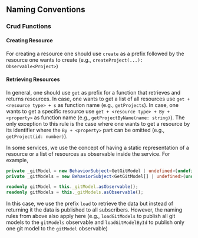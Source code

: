 <!--
 ~ SPDX-FileCopyrightText: Copyright DB InfraGO AG and contributors
 ~ SPDX-License-Identifier: Apache-2.0
 -->

## Naming Conventions

### Crud Functions

#### Creating Resource

For creating a resource one should use `create` as a prefix followed by the
resource one wants to create (e.g., `createProject(...): Observable<Project>`)

#### Retrieving Resources

In general, one should use `get` as prefix for a function that retrieves and
returns resources. In case, one wants to get a list of all resources use
`get + <resource type> + s` as function name (e.g., `getProjects`). In case,
one wants to get a specific resource use
`get + <resource type> + By + <property>` as function name (e.g.,
`getProjectByName(name: string)`). The only exception to this rule is the case
where one wants to get a resource by its identifier where the `By + <property>`
part can be omitted (e.g., `getProject(id: number)`).

In some services, we use the concept of having a static representation of a
resource or a list of resources as observable inside the service. For example,

```ts
private _gitModel = new BehaviorSubject<GetGitModel | undefined>(undefined);
private _gitModels = new BehaviorSubject<GetGitModel[] | undefined>(undefined);

readonly gitModel = this._gitModel.asObservable();
readonly gitModels = this._gitModels.asObservable();
```

In this case, we use the prefix `load` to retrieve the data but instead of
returning it the data is published to all subscribers. However, the naming
rules from above also apply here (e.g., `loadGitModels` to publish all git
models to the `gitModels` observable and `loadGitModelById` to publish only one
git model to the `gitModel` observable)
